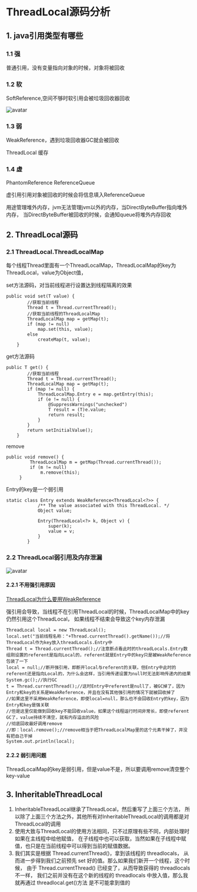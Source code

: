 # ThreadLocal源码分析

## 1. java引用类型有哪些

### 1.1 强

普通引用，没有变量指向对象的时候，对象将被回收

### 1.2 软

SoftReference,空间不够时软引用会被垃圾回收器回收

![avatar](pics/软引用.png)

### 1.3 弱

WeakReference，遇到垃圾回收器GC就会被回收

ThreadLocal 缓存

### 1.4 虚

PhantomReference ReferenceQueue

虚引用引用对象被回收的时候会将信息填入ReferenceQueue

用途管理堆外内存，jvm无法管理jvm以外的内存，当DirectByteBuffer指向堆外内存，
当DirectByteBuffer被回收的时候，会通知queue将堆外内存回收

## 2. ThreadLocal源码

###  2.1 ThreadLocal.ThreadLocalMap

每个线程Thread里面有一个ThreadLocalMap，ThreadLocalMap的key为ThreadLocal，value为Object值，

set方法源码，对当前线程进行设置达到线程隔离的效果
```java_holder_method_tree
public void set(T value) {
        //获取当前线程
        Thread t = Thread.currentThread();
        //获取当前线程的ThreadLocalMap
        ThreadLocalMap map = getMap(t);
        if (map != null)
            map.set(this, value);
        else
            createMap(t, value);
    }
```

get方法源码
```java_holder_method_tree
public T get() {
        //获取当前线程
        Thread t = Thread.currentThread();
        ThreadLocalMap map = getMap(t);
        if (map != null) {
            ThreadLocalMap.Entry e = map.getEntry(this);
            if (e != null) {
                @SuppressWarnings("unchecked")
                T result = (T)e.value;
                return result;
            }
        }
        return setInitialValue();
    }
```

remove
```java_holder_method_tree
public void remove() {
         ThreadLocalMap m = getMap(Thread.currentThread());
         if (m != null)
             m.remove(this);
     }
```

Entry的key是一个弱引用
```java_holder_method_tree
static class Entry extends WeakReference<ThreadLocal<?>> {
            /** The value associated with this ThreadLocal. */
            Object value;

            Entry(ThreadLocal<?> k, Object v) {
                super(k);
                value = v;
            }
        }
```

### 2.2 ThreadLocal弱引用及内存泄漏

![avatar](pics/threadLocal引用.png)

#### 2.2.1 不用强引用原因

[ThreadLocal为什么要用WeakReference](https://www.cnblogs.com/zxporz/p/10900852.html)

强引用会导致，当线程不在引用ThreadLocal的时候，ThreadLocalMap中的key仍然引用这个ThreadLocal，
如果线程不结束会导致这个key内存泄漏

```
ThreadLocal local = new ThreadLocal();
local.set("当前线程名称："+Thread.currentThread().getName());//将ThreadLocal作为key放入threadLocals.Entry中
Thread t = Thread.currentThread();//注意断点看此时的threadLocals.Entry数组刚设置的referent是指向Local的，referent就是Entry中的key只是被WeakReference包装了一下
local = null;//断开强引用，即断开local与referent的关联，但Entry中此时的referent还是指向Local的，为什么会这样，当引用传递设置为null时无法影响传递内的结果
System.gc();//执行GC
t = Thread.currentThread();//这时Entry中referent是null了，被GC掉了，因为Entry和key的关系是WeakReference，并且在没有其他强引用的情况下就被回收掉了
//如果这里不采用WeakReference，即使local=null，那么也不会回收Entry的key，因为Entry和key是强关联
//但是这里仅能做到回收key不能回收value，如果这个线程运行时间非常长，即使referent GC了，value持续不清空，就有内存溢出的风险
//彻底回收最好调用remove
//即：local.remove();//remove相当于把ThreadLocalMap里的这个元素干掉了，并没有把自己干掉
System.out.println(local);
```

#### 2.2.2 弱引用问题

ThreadLocalMap的key是弱引用，但是value不是，所以要调用remove清空整个key-value

## 3. InheritableThreadLocal

1. InheritableThreadLocal继承了ThreadLocal，然后重写了上面三个方法，
所以除了上面三个方法之外，其他所有对InheritableThreadLocal的调用都是对ThreadLocal的调用
2. 使用大致与ThreadLocal的使用方法相同，只不过原理有些不同，内部处理时如果在主线程中给他赋值，
在子线程中也可以获取，当然如果在子线程中赋值，也只是在当前线程中可以得到当前的赋值数据。
3. 我们其实是根据 Thread.currentThread()，拿到该线程的 threadlocals，
从而进一步得到我们之前预先 set 好的值。那么如果我们新开一个线程，这个时候，
由于 Thread.currentThread() 已经变了，从而导致获得的 threadlocals 不一样，
我们之前并没有在这个新的线程的 threadlocals 中放入值，那么我就再通过 threadlocal.get()方法 是不可能拿到值的